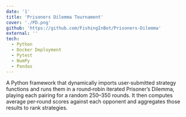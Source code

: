 ```yaml
---
date: '1'
title: 'Prisoners Dilemma Tournament'
cover: './PD.png'
github: 'https://github.com/FishingInBot/Prisoners-Dilemma'
external: ''
tech:
  - Python
  - Docker Deployment
  - Pytest
  - NumPy
  - Pandas
---
```


A Python framework that dynamically imports user‑submitted strategy functions and runs them in a round‑robin iterated Prisoner’s Dilemma, playing each pairing for a random 250–350 rounds. It then computes average per‑round scores against each opponent and aggregates those results to rank strategies.
